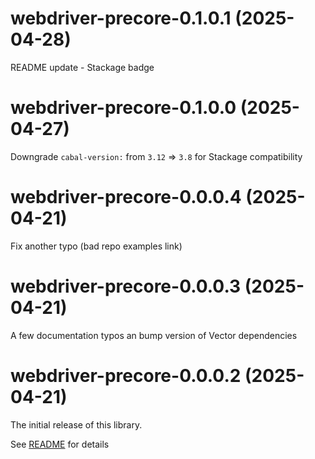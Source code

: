 <!-- # webdriver-precore-??.??.??.?? (????-??-??) - Unreleased -->

# webdriver-precore-0.1.0.1 (2025-04-28)

README update - Stackage badge

# webdriver-precore-0.1.0.0 (2025-04-27)

Downgrade `cabal-version:` from  `3.12` => `3.8` for Stackage compatibility

# webdriver-precore-0.0.0.4 (2025-04-21)

Fix another typo (bad repo examples link)

# webdriver-precore-0.0.0.3 (2025-04-21)

A few documentation typos an bump version of Vector dependencies

# webdriver-precore-0.0.0.2 (2025-04-21)

The initial release of this library.

See [README](README.md) for details